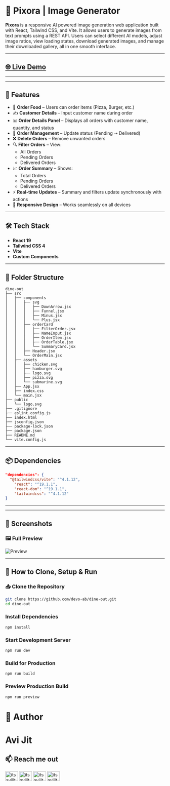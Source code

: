 # 🧠 Pixora | Image Generator

**Pixora** is a responsive AI powered image generation web application built with React, Tailwind CSS, and Vite. It allows users to generate images from text prompts using a REST API. Users can select different AI models, adjust image ratios, view loading states, download generated images, and manage their downloaded gallery, all in one smooth interface.

---

## [🌐 Live Demo](https://dine-out-nine-navy.vercel.app)

---

---

## 📌 Features

- 🛒 **Order Food** – Users can order items (Pizza, Burger, etc.)  
- ✍️ **Customer Details** – Input customer name during order  
- 📊 **Order Details Panel** – Displays all orders with customer name, quantity, and status  
- 🔄 **Order Management** – Update status (Pending ➝ Delivered)  
- ❌ **Delete Orders** – Remove unwanted orders  
- 🔍 **Filter Orders** – View:
  - All Orders  
  - Pending Orders  
  - Delivered Orders  
- 📈 **Order Summary** – Shows:
  - Total Orders  
  - Pending Orders  
  - Delivered Orders  
- ⚡ **Real-time Updates** – Summary and filters update synchronously with actions  
- 📱 **Responsive Design** – Works seamlessly on all devices  

---

## 🛠️ Tech Stack

- **React 19**
- **Tailwind CSS 4**
- **Vite**
- **Custom Components**

---

## 📁 Folder Structure

```
dine-out
├── src
│   ├── components
│   │   ├── svg
│   │   │   ├── DownArrow.jsx
│   │   │   ├── Funnel.jsx
│   │   │   ├── Minus.jsx
│   │   │   └── Plus.jsx
│   │   ├── orderCard
│   │   │   ├── FilterOrder.jsx
│   │   │   ├── NameInput.jsx
│   │   │   ├── OrderItem.jsx
│   │   │   ├── OrderTable.jsx
│   │   │   └── SummaryCard.jsx
│   │   ├── Header.jsx
│   │   └── OrderMain.jsx
│   ├── assets
│   │   ├── chicken.svg
│   │   ├── hamburger.svg
│   │   ├── logo.svg
│   │   ├── pizza.svg
│   │   └── submarine.svg
│   ├── App.jsx
│   ├── index.css
│   └── main.jsx
├── public
│   └── logo.svg
├── .gitignore
├── eslint.config.js
├── index.html
├── jsconfig.json
├── package-lock.json
├── package.json
├── README.md
└── vite.config.js
```


---

## 📦 Dependencies

```json
"dependencies": {
  "@tailwindcss/vite": "^4.1.12",
    "react": "^19.1.1",
    "react-dom": "^19.1.1",
    "tailwindcss": "^4.1.12"
}
```


---

---

## 📸 Screenshots

### 🖼️ Full Preview
![Preview](./src/assets/preview/hero.png)

---

## 👥 How to Clone, Setup & Run

### 📥 Clone the Repository

```bash
git clone https://github.com/devo-ab/dine-out.git
cd dine-out
```

### Install Dependencies
```
npm install
```

### Start Development Server
```
npm run dev
```
### Build for Production
```
npm run build
```
### Preview Production Build
```
npm run preview
```

# 👤 Author
# Avi Jit
## :mailbox: Reach me out
<p align="left">
<a href="https://linkedin.com/in/itsavijitb" target="blank"><img align="center" src="https://raw.githubusercontent.com/rahuldkjain/github-profile-readme-generator/master/src/images/icons/Social/linked-in-alt.svg" alt="itsavijitb" height="30" width="40" /></a>
<a href="https://twitter.com/itsavijitb" target="blank"><img align="center" src="https://raw.githubusercontent.com/rahuldkjain/github-profile-readme-generator/master/src/images/icons/Social/twitter.svg" alt="itsavijitb" height="30" width="40" /></a>
<a href="https://facebook.com/itsavijitb" target="blank"><img align="center" src="https://raw.githubusercontent.com/rahuldkjain/github-profile-readme-generator/master/src/images/icons/Social/facebook.svg" alt="itsavijitb" height="30" width="40" /></a>
<a href="https://instagram.com/itsavijitb" target="blank"><img align="center" src="https://raw.githubusercontent.com/rahuldkjain/github-profile-readme-generator/master/src/images/icons/Social/instagram.svg" alt="itsavijitb" height="30" width="40" /></a>
</p>